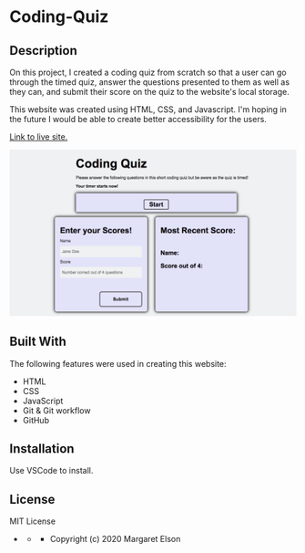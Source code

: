 # Coding-Quiz

## Description

On this project, I created a coding quiz from scratch so that a user can go through the timed quiz, answer the questions presented to them as well as they can, and submit their score on the quiz to the website's local storage.

This website was created using HTML, CSS, and Javascript. I'm hoping in the future I would be able to create better accessibility for the users.

[Link to live site.]()

![Image of Coding Quiz](./Coding-Quiz.jpg)

## Built With

The following features were used in creating this website:
* HTML
* CSS
* JavaScript
* Git & Git workflow
* GitHub


## Installation

Use VSCode to install.


## License

MIT License

- - - Copyright (c) 2020 Margaret Elson
